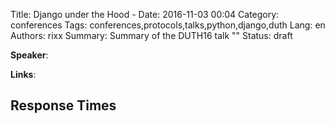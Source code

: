 Title: Django under the Hood - 
Date:   2016-11-03 00:04
Category: conferences
Tags: conferences,protocols,talks,python,django,duth
Lang: en
Authors: rixx
Summary: Summary of the DUTH16 talk ""
Status: draft


**Speaker**: 

**Links**: 


## Response Times


